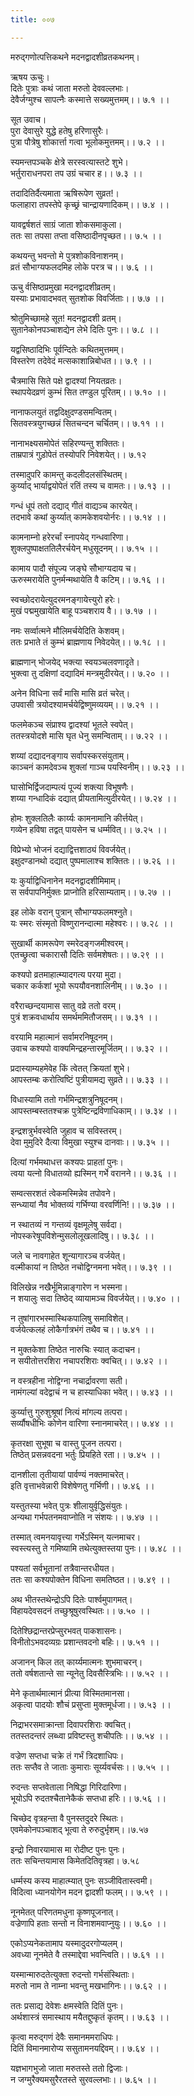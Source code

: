 ```yaml
---
title: ००७

---
```

मरुद्‌गणोत्पत्तिकथने मदनद्वादशीव्रतकथनम्।  
  
ऋषय ऊचुः।  
दितेः पुत्राः कथं जाता मरुतो देववल्लभाः।  
देवैर्जग्मुश्च सापत्नैः कस्मात्ते सख्यमुत्तमम्।। ७.१ ।।  
  
सूत उवाच।  
पुरा देवासुरे युद्धे हतेषु हरिणासुरैः।  
पुत्रा पौत्रेषु शोकार्त्ता गत्वा भूलोकमुत्तमम्।। ७.२ ।।  
  
स्यमन्तपञ्चके क्षेत्रे सरस्वत्यास्तटे शुभे।  
भर्तुराराधनपरा तप उग्रं चचार ह।। ७.३ ।।  
  
तदादितिर्दैत्यमाता ऋषिरूपेण सुव्रत!।  
फलाहारा तपस्तेपे कृच्छ्रं चान्द्रायणादिकम्।। ७.४ ।।  
  
यावद्वर्षशतं साग्रं जाता शोकसमाकुला।  
ततः सा तपसा तप्ता वसिष्ठादीनपृच्छत।। ७.५ ।।  
  
कथयन्तु भवन्तो मे पुत्रशोकविनाशनम्।  
व्रतं सौभाग्यफलदमिह लोके परत्र च।। ७.६ ।।  
  
ऊचु र्वसिष्ठप्रमुखा मदनद्वादशीव्रतम्।  
यस्याः प्रभावादभवत् सुतशोक विवर्जिताः।। ७.७ ।।  
  
श्रोतुमिच्छामहे सूत! मदनद्वादशी व्रतम्।  
सुतानेकोनपञ्चाशद्येन लेभे दितिः पुनः।। ७.८ ।।  
  
यद्वसिष्ठादिभिः पूर्वन्दितेः कथितमुत्तमम्।  
विस्तरेण तदेवेदं मत्सकाशान्निबोधत।। ७.९ ।।  
  
चैत्रमासि सिते पक्षे द्वादश्यां नियतव्रतः।  
स्थापयेदव्रणं कुम्भं सित तण्डुल पूरितम्।। ७.१० ।।  
  
नानाफलयुतं तद्वदिक्षुदण्डसमन्वितम्।  
सितवस्त्रयुगच्छन्नं सितचन्दन चर्चितम्।। ७.११ ।।  
  
नानाभक्ष्यसमोपेतं सहिरण्यन्तु शक्तितः।  
ताम्रपात्रं गुड़ोपेतं तस्योपरि निवेशयेत्।। ७.१२  
  
तस्मादुपरि कामन्तु कदलीदलसंस्थितम्।  
कुर्य्याद् भार्याद्वयोपेतं रतिं तस्य च वामतः।। ७.१३ ।।  
  
गन्धं धूपं ततो दद्याद् गीतं वाद्यञ्च कारयेत्।  
तदभावे कथां कुर्य्यात् कामकेशवयोर्नरः।। ७.१४ ।।  
  
कामनाम्नो हरेरर्चां स्नापयेद्‌ गन्धवारिणा।  
शुक्लपुष्पाक्षततिलैरर्चयेन्‌ मधुसूदनम्।। ७.१५ ।।  
  
कामाय पादौ संपूज्य जङ्घे सौभाग्यदाय च।  
ऊरुस्मरायेति पुनर्मन्मथायेति वै कटिम्।। ७.१६ ।।  
  
स्वच्छोदरायेत्युदरमनङ्गायेत्त्युरो हरेः।  
मुखं पद्ममुखायेति बाहू पञ्चशराय वै।। ७.१७ ।।  
  
नमः सर्व्वात्मने मौलिमर्चयेदिति केशवम्।  
ततः प्रभाते तं कुम्भं ब्राह्मणाय निवेदयेत्।। ७.१८ ।।  
  
ब्राह्मणान् भोजयेद् भक्त्या स्वयञ्चलवणादृते।  
भुक्त्वा तु दक्षिणां दद्यादिमं मन्त्रमुदीरयेत्।। ७.२० ।।  
  
अनेन विधिना सर्वं मासि मासि व्रतं चरेत्।  
उपवासी त्रयोदश्यामर्चयेद्विष्णुमव्ययम्।। ७.२१ ।।  
  
फलमेकञ्च संप्राश्य द्वादश्यां भूतले स्वपेत्।  
ततस्त्रयोदशे मासि घृत धेनु समन्विताम्।। ७.२२ ।।  
  
शय्यां दद्यादनङ्गाय सर्वापस्करसंयुताम्।  
काञ्चनं कामदेवञ्च शुक्लां गाञ्च पयस्विनीम्।। ७.२३ ।।  
  
घासोभिर्द्विजदाम्पत्यं पूज्यं शक्त्या विभूषणैः।  
शय्या गन्धादिकं दद्यात्‌ प्रीयतामित्युदीरयेत्।। ७.२४ ।।  
  
होमः शुक्लतिलैः कार्य्यः कामनामानि कीर्त्तयेत्।  
गव्येन हविषा तद्वत् पायसेन च धर्म्मवित्।। ७.२५ ।।  
  
विप्रेभ्यो भोजनं दद्याद्वित्तशाठ्यं विवर्जयेत्।  
इक्षुदण्डानथो दद्यात् पुष्पमालाश्च शक्तितः।। ७.२६ ।।  
  
यः कुर्याद्विधिनानेन मदनद्वादशीमिमाम्।  
स सर्वपापनिर्मुक्तः प्राप्नोति हरिसाम्यताम्।। ७.२७ ।।  
  
इह लोके वरान् पुत्रान् सौभाग्यफलमश्नुते।  
यः स्मरः संस्मृतो विष्णुरानन्दात्मा महेश्वरः।। ७.२८ ।।  
  
सुखार्थी कामरूपेण स्मरेदङ्गजमीश्वरम्।  
एतच्छ्रुत्वा चकारासौ दितिः सर्वमशेषतः।। ७.२९ ।।  
  
कश्यपो व्रतमाहात्म्यादगत्य परया मुदा।  
चकार कर्कशां भूयो रूपयौवनशालिनीम्।। ७.३० ।।  
  
वरैराच्छन्दयामास सातु वव्रे ततो वरम्।  
पुत्रं शक्रवधार्थाय समर्थममितौजसम्।। ७.३१ ।।  
  
वरयामि महात्मानं सर्वामरनिषूदनम्।  
उवाच कश्यपो वाक्यमिन्द्रहन्तारमूर्जितम्।। ७.३२ ।।  
  
प्रदास्याम्यहमेवेह किं त्वेतत्‌ क्रियतां शुभे।  
आपस्तम्बः करोत्विष्टिं पुत्रीयामद्य सुव्रते।। ७.३३ ।।  
  
विधास्यामि ततो गर्भमिन्द्रशत्रुनिषूदनम्।  
आपस्तम्बस्ततश्चक्र पुत्रेष्टिन्द्रविणाधिकाम्।। ७.३४ ।।  
  
इन्द्रशत्रुर्भवस्वेति जुहाव च सविस्तरम्।  
देवा मुमुदिरे दैत्या विमुखा स्युश्च दानवाः।। ७.३५ ।।  
  
दित्यां गर्भमथाधत्त कश्यपः प्राहतां पुनः।  
त्वया यत्नो विधातव्यो ह्यस्मिन्‌ गर्भे वरानने।। ७.३६ ।।  
  
सम्वत्सरशतं त्वेकमस्मिन्नेव तपोवने।  
सन्ध्यायां नैव भोक्तव्यं गर्भिण्या वरवर्णिनि!।। ७.३७ ।।  
  
न स्थातव्यं न गन्तव्यं वृक्षमूलेषु सर्वदा।  
नोपस्करेषूपविशेन्मुसलोलूखलादिषु।। ७.३८ ।।  
  
जले च नावगाहेत शून्यागारञ्च वर्जयेत्।  
वल्मीकायां न तिष्ठेत नचोद्विग्नमना भवेत्।। ७.३९ ।।  
  
विलिखेन्न नखैर्भूमिन्नाङ्गारेण न भस्मना।  
न शयालुः सदा तिष्ठेद् व्यायामञ्च विवर्जयेत्।। ७.४० ।।  
  
न तुषांगारभस्मास्थिकपालिषु समाविशेत्।  
वर्जयेत्कलहं लोकैर्गात्रभंगं तथैव च।। ७.४१ ।।  
  
न मुक्तकेशा तिष्ठेत नारुचिः स्यात् कदाचन।  
न सयीतोत्तरशिरा नचापरशिराः क्वचित्।। ७.४२ ।।  
  
न वस्त्रहीना नोद्विग्ना नचार्द्रावरणा सती।  
नामंगल्यां वदेद्वाचं न च हास्याधिका भवेत्।। ७.४३ ।।  
  
कुर्य्यात्तु गुरुशुश्रूषां नित्यं मांगल्य तत्परा।  
सर्व्यौषधीभिः कोणेन वारिणा स्नानमाचरेत्।। ७.४४ ।।  
  
कृतरक्षा सुभूषा च वास्तु पूजन तत्परा।  
तिष्ठेत् प्रसन्नवदना भर्तुः प्रियहिते रता।। ७.४५ ।।  
  
दानशीला तृतीयायां पार्वण्यं नक्तमाचरेत्।  
इति वृत्ताभवेन्नारी विशेषेणतु गर्भिणी।। ७.४६ ।।  
  
यस्तुतस्या भवेत् पुत्रः शीलायुर्वृद्धिसंयुतः।  
अन्यथा गर्भपतनमवाप्नोति न संशयः।। ७.४७ ।।  
  
तस्मात्‌ त्वमनयावृत्त्या गर्भेऽस्मिन्‌ यत्नमाचर।  
स्वस्त्यस्तु ते गमिष्यामि तथेत्युक्तस्तया पुनः।। ७.४८ ।।  
  
पश्यतां सर्वभूतानां तत्रैवान्तरधीयत।  
ततः सा कश्यपोक्तेन विधिना समतिष्ठत।। ७.४९ ।।  
  
अथ भीतस्तथेन्द्रोऽपि दितेः पार्श्वमुपागमत्।  
विहायदेवसदनं तच्छुश्रूषुरवस्थितः।। ७.५० ।।  
  
दितेश्छिद्रान्तरप्रेप्सुरभवत् पाकशासनः।  
विनीतोऽभवदव्यग्रः प्रशान्तवदनो बहिः।। ७.५१ ।।  
  
अजानन् किल तत्‌ कार्य्यमात्मनः शुभमाचरन्।  
ततो वर्षशतान्ते सा न्यूनेतु दिवसैस्त्रिभिः।। ७.५२ ।।  
  
मेने कृतार्थमात्मानं प्रीत्या विस्मितमानसा।  
अकृत्वा पादयोः शौचं प्रसुप्ता मुक्तमूर्धजा।। ७.५३ ।।  
  
निद्राभरसमाक्रान्ता दिवापरशिराः क्वचित्।  
ततस्तदन्तरं लब्ध्वा प्रविष्टस्तु शचीपतिः।। ७.५४ ।।  
  
वज्रेण सप्तधा चक्रे तं गर्भं त्रिदशाधिपः।  
ततः सप्तैव ते जाताः कुमाराः सूर्य्यवर्चसः।। ७.५५ ।।  
  
रुदन्तः सप्तवेताला निषिद्धा गिरिदारिणा।  
भूयोऽपि रुदतश्चैतानेकैकं सप्तधा हरिः।। ७.५६ ।।  
  
चिच्छेद वृत्रहन्ता वै पुनस्तदुदरे स्थितः।  
एवमेकोनपञ्चाशद् भूत्वा ते रुरुदुर्भृशम्।।७.५७  
  
इन्द्रो निवारयामास मा रोदीष्ट पुनः पुनः।  
ततः सचिन्तयामास किमेतदितिवृत्रहा। ७.५८  
  
धर्म्मस्य कस्य माहात्म्यात् पुनः सञ्जीवितास्त्वमी।  
विदित्वा ध्यानयोगेन मदन द्वादशी फलम्।। ७.५९ ।।  
  
नूनमेतत् परिणतमधुना कृष्णपूजनात्।  
वज्रेणापि हताः सन्तो न विनाशमवाप्नुयुः।। ७.६० ।।  
  
एकोऽप्यनेकतामाप यस्मादुदरगोप्यलम्।  
अवध्या नूनमेते वै तस्माद्देवा भवन्त्विति।। ७.६१ ।।  
  
यस्मान्मारुदतेत्युक्ता रुदन्तो गर्भसंस्थिताः।  
मरुतो नाम ते नाम्ना भवन्तु मखभागिनः।। ७.६२ ।।  
  
ततः प्रसाद्य देवेशः क्षमस्वेति दितिं पुनः।  
अर्थशास्त्रं समास्थाय मयैतद्दुष्कृतं कृतम्।। ७.६३ ।।  
  
कृत्वा मरुद्गणं देवैः समानममराधिपः।  
दितिं विमानमारोप्य ससुतामनयद्दिवम्।। ७.६४ ।।  
  
यज्ञभागभुजो जाता मरुतस्ते ततो द्विजाः।  
न जग्मुरैक्यमसुरैरतस्ते सुरवल्लभाः।। ७.६५ ।।